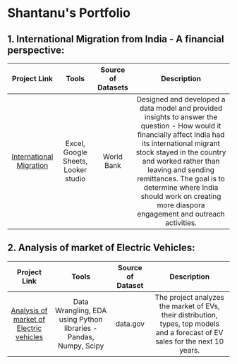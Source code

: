 # Shantanu's Portfolio

## 1. International Migration from India - A financial perspective:

| Project Link | Tools | Source of Datasets | Description |
|:---:|:----:|:-----:|:-------------:|
| [International Migration](https://github.com/shantanu2693/International-Migration-from-India-a-financial-perspective) | Excel, Google Sheets, Looker studio | World Bank | Designed and developed a data model and provided insights to answer the question - How would it financially affect India had its international migrant stock stayed in the country and worked rather than leaving and sending remittances. The goal is to determine where India should work on creating more diaspora engagement and outreach activities.


## 2. Analysis of market of Electric Vehicles:
| Project Link | Tools | Source of Dataset | Description |
|:---:|:----:|:-----:|:-------------:|
| [Analysis of market of Electric vehicles](https://github.com/shantanu2693/Analysis-of-market-of-Electric-Vehicles/blob/main/Market%20analysis%20of%20Electric%20vehicles.ipynb) | Data Wrangling, EDA using Python libraries - Pandas, Numpy, Scipy | data.gov | The project analyzes the market of EVs, their distribution, types, top models and a forecast of EV sales for the next 10 years.
